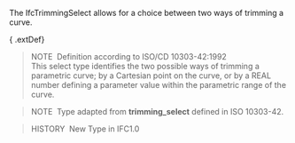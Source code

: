 ﻿The IfcTrimmingSelect allows for a choice between two ways of trimming a curve.

{ .extDef}
> NOTE&nbsp; Definition according to ISO/CD 10303-42:1992  
> This select type identifies the two possible ways of trimming a parametric curve; by a Cartesian point on the curve, or by a REAL number defining a parameter value within the parametric range of the curve.

> NOTE&nbsp; Type adapted from **trimming_select** defined in ISO 10303-42.

> HISTORY&nbsp; New Type in IFC1.0